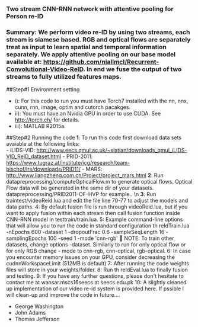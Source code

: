 ### Two stream CNN-RNN network with attentive pooling for Person re-ID 
### Summary: We perform video re-ID by using two streams, each stream is siamese based. RGB and optical flows are separately treat as input to learn spatial and temporal information separately. We apply attentive pooling on our base model available at:                     https://github.com/niallmcl/Recurrent-Convolutional-Video-ReID. In end we fuse the output of two streams to fully utilized features maps.  
##Step#1 Environment setting
- i): For this code to run you must have Torch7 installed with the nn, nnx, cunn, rnn, image,        	optim and cutorch pacakges.
- ii): You must have an Nvidia GPU in order to use CUDA. See http://torch.ch/ for details.
- iii): MATLAB R2015a.

##Step#2 Running the code 
**1**: To run this code first download data sets avaiable at the following links:   
 	 - iLIDS-VID: http://www.eecs.qmul.ac.uk/~xiatian/downloads_qmul_iLIDS-VID_ReID_dataset.html
	 - PRID-2011: https://www.tugraz.at/institute/icg/research/team-bischof/lrs/downloads/PRID11/
	 - MARS: http://www.liangzheng.com.cn/Project/project_mars.html
**2**: Run datapreprocessing/computeOpticalFlow.m to generate optical flows. Optical Flow data will be generated in the same dir of  your datasets. datapreprocessing/PRID2011-OF-HVP for example.. \n 
**3**: Run traintest/videoReid.lua and edit the file line 70-77 to adjust the models and data paths.
4: By default fusion file is run through videoReid.lua, but if you want to apply fusion within each stream then call fusion function inside CNN-RNN model in testtrain/train.lua.
5: Example command-line options that will allow you to run the code in standard configuration 
th reIdTrain.lua -nEpochs 600 -dataset 1 -dropoutFrac 0.6 -sampleSeqLength 16 -	samplingEpochs 100 -seed 1 -mode 'cnn-rgb'
	NOTE: To train other datasets, change options -dataset. Similarly to run for only optical flow or for only RGB change - mode to cnn-rgb, cnn-optical, rgb-optical.
6: In case you encounter memory issues on your GPU, consider decreasing the cudnnWorkspaceLimit (512MB is default)
7: After running the code weights files will store in your weights/folder. 
8: Run th reIdEval.lua to finally fusion and testing.
9: If you have any further questions, please don't hesitate to contact me at wansar.mscs16seecs at seecs.edu.pk
10: A slightly cleaned up implementation of our video re-id system is provided here. If pssible I will clean-up and improve the code in future....
- George Washington
- John Adams
- Thomas Jefferson
